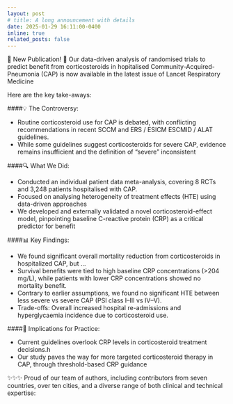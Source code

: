 ```yaml
---
layout: post
# title: A long announcement with details
date: 2025-01-29 16:11:00-0400
inline: true
related_posts: false
---
```

📢 New Publication! 📢
Our data-driven analysis of randomised trials to predict benefit from corticosteroids in hopitalised Community-Acquired-Pneumonia (CAP) is now available in the latest issue of Lancet Respiratory Medicine

Here are the key take-aways:

####💡 The Controversy:
<ul>
    <li>Routine corticosteroid use for CAP is debated, with conflicting recommendations in recent SCCM and ERS / ESICM ESCMID / ALAT guidelines.</li>
    <li>While some guidelines suggest corticosteroids for severe CAP, evidence remains insufficient and the definition of “severe” inconsistent</li>
</ul>
 

####🔍 What We Did:
<ul>
    <li>Conducted an individual patient data meta-analysis, covering 8 RCTs and 3,248 patients hospitalised with CAP.</li>
    <li>Focused on analysing heterogeneity of treatment effects (HTE) using data-driven approaches</li>
    <li>We developed and externally validated a novel corticosteroid-effect model, pinpointing baseline C-reactive protein (CRP) as a critical predictor for benefit</li>
</ul>

####📊 Key Findings:
<ul>
    <li>We found significant overall mortality reduction from corticosteroids in hospitalized CAP, but ...</li>
    <li>Survival benefits were tied to high baseline CRP concentrations (>204 mg/L), while patients with lower CRP concentrations showed no mortality benefit.</li>
    <li>Contrary to earlier assumptions, we found no significant HTE between less severe vs severe CAP (PSI class I–III vs IV–V).</li>
    <li>Trade-offs: Overall increased hospital re-admissions and hyperglycaemia incidence due to corticosteroid use.</li>
</ul>


####🧠 Implications for Practice:
<ul>
    <li>Current guidelines overlook CRP levels in corticosteroid treatment decisions.h</li>
    <li>Our study paves the way for more targeted corticosteroid therapy in CAP, through threshold-based CRP guidance</li>
    
</ul>


✨✨✨
Proud of our team of authors, including contributors from seven countries, over ten cities, and a diverse range of both clinical and technical expertise:

<!-- ---

Jean shorts raw denim Vice normcore, art party High Life PBR skateboard stumptown vinyl kitsch. Four loko meh 8-bit, tousled banh mi tilde forage Schlitz dreamcatcher twee 3 wolf moon. Chambray asymmetrical paleo salvia, sartorial umami four loko master cleanse drinking vinegar brunch. <a href="https://www.pinterest.com">Pinterest</a> DIY authentic Schlitz, hoodie Intelligentsia butcher trust fund brunch shabby chic Kickstarter forage flexitarian. Direct trade <a href="https://en.wikipedia.org/wiki/Cold-pressed_juice">cold-pressed</a> meggings stumptown plaid, pop-up taxidermy. Hoodie XOXO fingerstache scenester Echo Park. Plaid ugh Wes Anderson, freegan pug selvage fanny pack leggings pickled food truck DIY irony Banksy.

#### Hipster list

<ul>
    <li>brunch</li>
    <li>fixie</li>
    <li>raybans</li>
    <li>messenger bag</li>
</ul>

Hoodie Thundercats retro, tote bag 8-bit Godard craft beer gastropub. Truffaut Tumblr taxidermy, raw denim Kickstarter sartorial dreamcatcher. Quinoa chambray slow-carb salvia readymade, bicycle rights 90's yr typewriter selfies letterpress cardigan vegan.

---

Pug heirloom High Life vinyl swag, single-origin coffee four dollar toast taxidermy reprehenderit fap distillery master cleanse locavore. Est anim sapiente leggings Brooklyn ea. Thundercats locavore excepteur veniam eiusmod. Raw denim Truffaut Schlitz, migas sapiente Portland VHS twee Bushwick Marfa typewriter retro id keytar.

> We do not grow absolutely, chronologically. We grow sometimes in one dimension, and not in another, unevenly. We grow partially. We are relative. We are mature in one realm, childish in another.
> —Anais Nin

Fap aliqua qui, scenester pug Echo Park polaroid irony shabby chic ex cardigan church-key Odd Future accusamus. Blog stumptown sartorial squid, gastropub duis aesthetic Truffaut vero. Pinterest tilde twee, odio mumblecore jean shorts lumbersexual. -->
